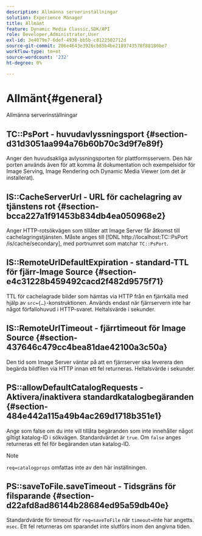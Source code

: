 ```yaml
---
description: Allmänna serverinställningar
solution: Experience Manager
title: Allmänt
feature: Dynamic Media Classic,SDK/API
role: Developer,Administrator,User
exl-id: 3e4079e7-6def-4938-bb5b-c8122502712d
source-git-commit: 206e4643e3926cb85b4be2189743578f88180be7
workflow-type: tm+mt
source-wordcount: '232'
ht-degree: 0%

---
```


# Allmänt{#general}

Allmänna serverinställningar

## TC::PsPort - huvudavlyssningsport {#section-d31d3051aa994a76b60b70c3d9f7e89f}

Anger den huvudsakliga avlyssningsporten för plattformsservern. Den här porten används även för att komma åt dokumentation och exempelsidor för Image Serving, Image Rendering och Dynamic Media Viewer (om det är installerat).

## IS::CacheServerUrl - URL för cachelagring av tjänstens rot {#section-bcca227a1f91453b834db4ea050968e2}

Anger HTTP-rotsökvägen som tillåter att Image Server får åtkomst till cachelagringstjänsten. Måste anges till [!DNL http://localhost:TC::PsPort /is/cache/secondary], med portnumret som matchar `TC::PsPort`.

## IS::RemoteUrlDefaultExpiration - standard-TTL för fjärr-Image Source {#section-e4c31228b459492cacd2f482d9575f71}

TTL för cachelagrade bilder som hämtas via HTTP från en fjärrkälla med hjälp av `src={…}`-konstruktionen. Används endast när fjärrservern inte har något förfallohuvud i HTTP-svaret. Heltalsvärde i sekunder.

## IS::RemoteUrlTimeout - fjärrtimeout för Image Source {#section-437646c479cc4bea81dae42100a3c50a}

Den tid som Image Server väntar på att en fjärrserver ska leverera den begärda bildfilen via HTTP innan ett fel returneras. Heltalsvärde i sekunder.

## PS::allowDefaultCatalogRequests - Aktivera/inaktivera standardkatalogbegäranden {#section-484e442a115a49b4ac269d1718b351e1}

Ange som false om du inte vill tillåta begäranden som inte innehåller något giltigt katalog-ID i sökvägen. Standardvärdet är `true`. Om `false` anges returneras ett fel för begäranden utan katalog-ID.

>[!NOTE]
>
>`req=catalogprops` omfattas inte av den här inställningen.

## PS::saveToFile.saveTimeout - Tidsgräns för filsparande {#section-d22afd8ad86144b28684ed95a59db40e}

Standardvärde för timeout för `req=saveToFile` när `timeout=`inte har angetts. `msec`. Ett fel returneras om sparandet inte slutförs inom den angivna tiden.
